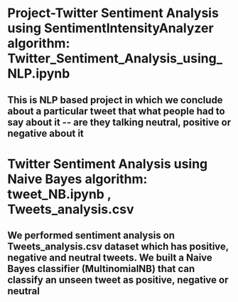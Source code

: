 # Project-Twitter Sentiment Analysis using SentimentIntensityAnalyzer algorithm: Twitter_Sentiment_Analysis_using_NLP.ipynb
## This is NLP based project in which we conclude about a particular tweet that what people had to say about it -- are they talking neutral, positive or negative about it

# Twitter Sentiment Analysis using Naive Bayes algorithm: tweet_NB.ipynb , Tweets_analysis.csv
## We performed sentiment analysis on Tweets_analysis.csv dataset which has positive, negative and neutral tweets. We built a Naive Bayes classifier (MultinomialNB) that can classify an unseen tweet as positive, negative or neutral 
